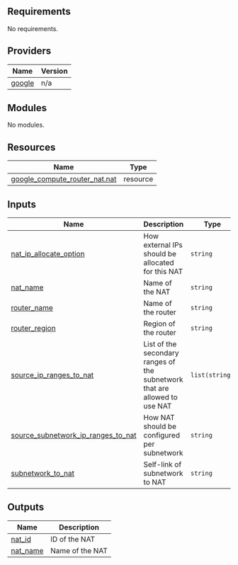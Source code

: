 <!-- BEGIN_TF_DOCS -->
## Requirements

No requirements.

## Providers

| Name | Version |
|------|---------|
| <a name="provider_google"></a> [google](#provider\_google) | n/a |

## Modules

No modules.

## Resources

| Name | Type |
|------|------|
| [google_compute_router_nat.nat](https://registry.terraform.io/providers/hashicorp/google/latest/docs/resources/compute_router_nat) | resource |

## Inputs

| Name | Description | Type | Default | Required |
|------|-------------|------|---------|:--------:|
| <a name="input_nat_ip_allocate_option"></a> [nat\_ip\_allocate\_option](#input\_nat\_ip\_allocate\_option) | How external IPs should be allocated for this NAT | `string` | n/a | yes |
| <a name="input_nat_name"></a> [nat\_name](#input\_nat\_name) | Name of the NAT | `string` | n/a | yes |
| <a name="input_router_name"></a> [router\_name](#input\_router\_name) | Name of the router | `string` | n/a | yes |
| <a name="input_router_region"></a> [router\_region](#input\_router\_region) | Region of the router | `string` | n/a | yes |
| <a name="input_source_ip_ranges_to_nat"></a> [source\_ip\_ranges\_to\_nat](#input\_source\_ip\_ranges\_to\_nat) | List of the secondary ranges of the subnetwork that are allowed to use NAT | `list(string)` | n/a | yes |
| <a name="input_source_subnetwork_ip_ranges_to_nat"></a> [source\_subnetwork\_ip\_ranges\_to\_nat](#input\_source\_subnetwork\_ip\_ranges\_to\_nat) | How NAT should be configured per subnetwork | `string` | n/a | yes |
| <a name="input_subnetwork_to_nat"></a> [subnetwork\_to\_nat](#input\_subnetwork\_to\_nat) | Self-link of subnetwork to NAT | `string` | n/a | yes |

## Outputs

| Name | Description |
|------|-------------|
| <a name="output_nat_id"></a> [nat\_id](#output\_nat\_id) | ID of the NAT |
| <a name="output_nat_name"></a> [nat\_name](#output\_nat\_name) | Name of the NAT |
<!-- END_TF_DOCS -->